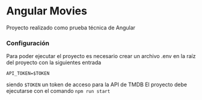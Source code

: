 # Angular Movies
Proyecto realizado como prueba técnica de Angular
### Configuración
Para poder ejecutar el proyecto es necesario crear un archivo .env en la raíz del proyecto con la siguientes entrada
```
API_TOKEN=$TOKEN
```
siendo `$TOKEN` un token de acceso para la API de TMDB
El proyecto debe ejecutarse con el comando `npm run start`